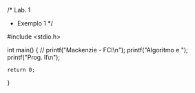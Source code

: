 /* Lab. 1
 * Exemplo 1 */

#include <stdio.h>

int main() {
    // 
    printf("Mackenzie - FCI\n");
    printf("Algoritmo e ");
    printf("Prog. II\n");


    return 0;

}
